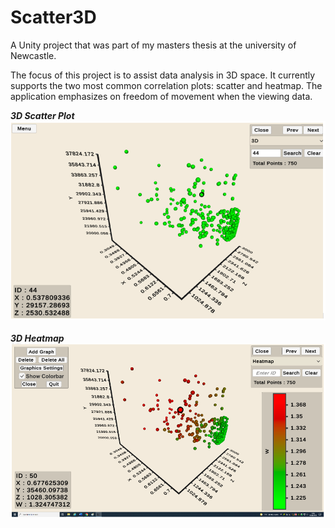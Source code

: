 # Scatter3D
A Unity project that was part of my masters thesis at the university of Newcastle.

The focus of this project is to assist data analysis in 3D space. It currently supports the two most common 
correlation plots: scatter and heatmap. The application emphasizes on freedom of movement when the viewing data.

<div>
  <em><b>3D Scatter Plot <br></b></em> 
  <img src = "https://github.com/samlubna/Scatter3D/blob/main/images/3DScatter.png">
</div>
<br>
<div>
  <em><b>3D Heatmap <br></b></em> 
  <img src = "https://github.com/samlubna/Scatter3D/blob/main/images/3DHeatmap.png">
</div>
